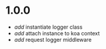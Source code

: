 # 1.0.0

* _add_ instantiate logger class
* _add_ attach instance to koa context
* _add_ request logger middleware

